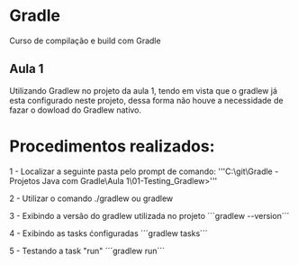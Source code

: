 # Gradle
Curso de compilação e build com Gradle

## Aula 1

Utilizando Gradlew no projeto da aula 1, tendo em vista que o gradlew já esta configurado neste projeto, dessa forma não houve a necessidade de fazar o dowload do Gradlew nativo.

# Procedimentos realizados:

1 - Localizar a seguinte pasta pelo prompt de comando:
'''C:\git\Gradle - Projetos Java com Gradle\Aula 1\01-Testing_Gradlew>'''

2 - Utilizar o comando ./gradlew ou gradlew

3 - Exibindo a versão do gradlew utilizada no projeto
´´´gradlew --version´´´

4 - Exibindo as tasks ćonfiguradas
´´´gradlew tasks´´´

5 - Testando a task "run"
´´´gradlew run´´´
